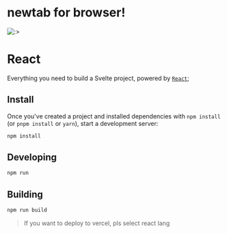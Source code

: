 # newtab for browser!
![:>](https://user-images.githubusercontent.com/77970269/160269859-5ba3cb31-2b08-4cdc-be1c-af74f0bcb797.png)


# React

Everything you need to build a Svelte project, powered by [`React`](https://github.com/facebook/react);

## Install

Once you've created a project and installed dependencies with `npm install` (or `pnpm install` or `yarn`), start a development server:
```bash
npm install 
```
## Developing


```bash
npm run 
```
## Building

```bash
npm run build
```

> If you want to deploy to vercel, pls select react lang
